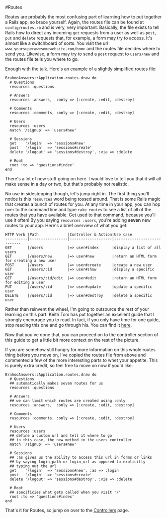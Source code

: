 #Routes

Routes are probably the most confusing part of learning how to put together a Rails app, so brace yourself. Again, the routes file can be found at `config/routes.rb` and is very, very important. Basically, the file exists to tell Rails how to direct any incoming `get` requests from a user as well as `post`, `put` and `delete` requests that, for example, a form may try to access. It's almost like a switchboard of sorts. You visit the url `www.yoursuperawesomewebsite.com/home` and the routes file decides where to send you. Likewise, a form may try to send a `post` request to `users/new` and the routes file tells you where to go.

Enough with the talk. Here's an example of a slightly simplified routes file:

	BrahooAnswers::Application.routes.draw do
	  # Questions
	  resources :questions

	  # Answers
	  resources :answers,  :only => [:create, :edit, :destroy]

	  # Comments
	  resources :comments, :only => [:create, :edit, :destroy]

	  # Users
	  resources :users
	  match '/signup' => 'users#new'

	  # Sessions
	  get    '/login'  => 'sessions#new'
	  post   '/login'  => 'sessions#create'
	  delete '/logout' => 'sessions#destroy', :via => :delete

	  # Root
	  root :to => 'questions#index'
	end

There's a lot of new stuff going on here. I would love to tell you that it will all make sense in a day or two, but that's probably not realistic.

No use in sidestepping though, let's jump right in. The first thing you'll notice is this `resources` word being tossed around. That is some Rails magic that creates a bunch of routes for you. At any time in your app, you can hop over to the command line and type `rake routes` to see a list of all of the routes that you have available. Get used to that command, because you'll use it often! By you saying `resources :users`, you're adding **seven** new routes to your app. Here's a brief overview of what you get:


    HTTP Verb |Path             |Controller & Action|Use case
    ----------|-----------------|-------------------|----------------------------
    GET       |/users           |=> user#index      |display a list of all users
    GET       |/users/new       |=> user#new        |return an HTML form for creating a new user
    POST      |/users           |=> user#create     |create a new user
    GET       |/users/:id       |=> user#show       |display a specific user
    GET       |/users/:id/edit  |=> user#edit       |return an HTML form for editing a user
    PUT       |/users/:id       |=> user#update     |update a specific user
    DELETE    |/users/:id       |=> user#destroy    |delete a specific user

Rather than reinvent the wheel, I'm going to outsource the rest of your learning on this part. Keith Tom has put together an excellent guide that I strongly encourage you to read. In fact, if you only have time for one guide, stop reading this one and go through his. You can find it <a href="https://gist.github.com/keithtom/3f311c392326bc659b54#readme" target="_blank">here</a>.

Now that you've done that, you can proceed on to the controller section of this guide to get a little bit more context on the rest of the picture.

If you are somehow still hungry for more information on this whole routes thing before you move on, I've copied the routes file from above and commented a few of the more interesting parts to whet your appetite. This is purely extra credit, so feel free to move on now if you'd like.


    BrahooAnswers::Application.routes.draw do
      # Questions
      ## automatically makes seven routes for us
      resources :questions

      # Answers
      ## we can limit which routes are created using :only
      resources :answers,  :only => [:create, :edit, :destroy]

      # Comments
      resources :comments, :only => [:create, :edit, :destroy]

      # Users
      resources :users
      ## define a custom url and tell it where to go
      ## in this case, the new method in the users controller
      match '/signup' => 'users#new'

      # Sessions
      ## :as gives us the ability to access this url in forms or links
      ## by saying login_path or login_url as opposed to explicitly
      ## typing out the url
      get    '/login'  => 'sessions#new', :as => :login
      post   '/login'  => 'sessions#create'
      delete '/logout' => 'sessions#destroy', :via => :delete

      # Root
      ## specificies what gets called when you visit '/'
      root :to => 'questions#index'
    end
    
That's it for Routes, so jump on over to the [Controllers](3_controllers.md) page.
